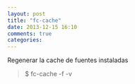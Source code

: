 ```yaml
---
layout: post
title: "fc-cache"
date: 2013-12-15 16:10
comments: true
categories: 
---
```

Regenerar la cache de fuentes instaladas

>$ fc-cache -f -v 

